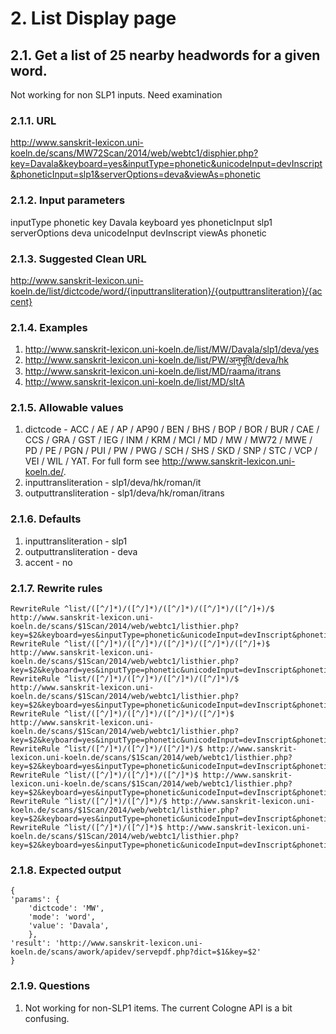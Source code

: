 # 2. List Display page

## 2.1. Get a list of 25 nearby headwords for a given word.

Not working for non SLP1 inputs. Need examination

### 2.1.1. URL

http://www.sanskrit-lexicon.uni-koeln.de/scans/MW72Scan/2014/web/webtc1/disphier.php?key=Davala&keyboard=yes&inputType=phonetic&unicodeInput=devInscript&phoneticInput=slp1&serverOptions=deva&viewAs=phonetic

### 2.1.2. Input parameters

inputType	phonetic
key	Davala
keyboard	yes
phoneticInput	slp1
serverOptions	deva
unicodeInput	devInscript
viewAs	phonetic

### 2.1.3. Suggested Clean URL

http://www.sanskrit-lexicon.uni-koeln.de/list/dictcode/word/{inputtransliteration}/{outputtransliteration}/{accent}

### 2.1.4. Examples

1. http://www.sanskrit-lexicon.uni-koeln.de/list/MW/Davala/slp1/deva/yes
2. http://www.sanskrit-lexicon.uni-koeln.de/list/PW/अनुभूति/deva/hk
3. http://www.sanskrit-lexicon.uni-koeln.de/list/MD/raama/itrans
4. http://www.sanskrit-lexicon.uni-koeln.de/list/MD/sItA

### 2.1.5. Allowable values

1. dictcode - ACC / AE / AP / AP90 / BEN / BHS / BOP / BOR / BUR / CAE / CCS / GRA / GST / IEG / INM / KRM / MCI / MD / MW / MW72 / MWE / PD / PE / PGN / PUI / PW / PWG / SCH / SHS / SKD / SNP / STC / VCP / VEI / WIL / YAT. For full form see http://www.sanskrit-lexicon.uni-koeln.de/.
2. inputtransliteration - slp1/deva/hk/roman/it
3. outputtransliteration - slp1/deva/hk/roman/itrans

### 2.1.6. Defaults

1. inputtransliteration - slp1
2. outputtransliteration - deva
3. accent - no

### 2.1.7. Rewrite rules

```
RewriteRule ^list/([^/]*)/([^/]*)/([^/]*)/([^/]*)/([^/]+)/$ http://www.sanskrit-lexicon.uni-koeln.de/scans/$1Scan/2014/web/webtc1/listhier.php?key=$2&keyboard=yes&inputType=phonetic&unicodeInput=devInscript&phoneticInput=$3&serverOptions=$4&accent=$5&viewAs=phonetic
RewriteRule ^list/([^/]*)/([^/]*)/([^/]*)/([^/]*)/([^/]+)$ http://www.sanskrit-lexicon.uni-koeln.de/scans/$1Scan/2014/web/webtc1/listhier.php?key=$2&keyboard=yes&inputType=phonetic&unicodeInput=devInscript&phoneticInput=$3&serverOptions=$4&accent=$5&viewAs=phonetic
RewriteRule ^list/([^/]*)/([^/]*)/([^/]*)/([^/]*)/$ http://www.sanskrit-lexicon.uni-koeln.de/scans/$1Scan/2014/web/webtc1/listhier.php?key=$2&keyboard=yes&inputType=phonetic&unicodeInput=devInscript&phoneticInput=$3&serverOptions=$4&accent=no&viewAs=phonetic
RewriteRule ^list/([^/]*)/([^/]*)/([^/]*)/([^/]*)$ http://www.sanskrit-lexicon.uni-koeln.de/scans/$1Scan/2014/web/webtc1/listhier.php?key=$2&keyboard=yes&inputType=phonetic&unicodeInput=devInscript&phoneticInput=$3&serverOptions=$4&accent=no&viewAs=phonetic
RewriteRule ^list/([^/]*)/([^/]*)/([^/]*)/$ http://www.sanskrit-lexicon.uni-koeln.de/scans/$1Scan/2014/web/webtc1/listhier.php?key=$2&keyboard=yes&inputType=phonetic&unicodeInput=devInscript&phoneticInput=$3&serverOptions=deva&accent=no&viewAs=phonetic
RewriteRule ^list/([^/]*)/([^/]*)/([^/]*)$ http://www.sanskrit-lexicon.uni-koeln.de/scans/$1Scan/2014/web/webtc1/listhier.php?key=$2&keyboard=yes&inputType=phonetic&unicodeInput=devInscript&phoneticInput=$3&serverOptions=deva&accent=no&viewAs=phonetic
RewriteRule ^list/([^/]*)/([^/]*)/$ http://www.sanskrit-lexicon.uni-koeln.de/scans/$1Scan/2014/web/webtc1/listhier.php?key=$2&keyboard=yes&inputType=phonetic&unicodeInput=devInscript&phoneticInput=slp1&serverOptions=deva&accent=no&viewAs=phonetic
RewriteRule ^list/([^/]*)/([^/]*)$ http://www.sanskrit-lexicon.uni-koeln.de/scans/$1Scan/2014/web/webtc1/listhier.php?key=$2&keyboard=yes&inputType=phonetic&unicodeInput=devInscript&phoneticInput=slp1&serverOptions=deva&accent=no&viewAs=phonetic
```

### 2.1.8. Expected output

```
{
'params': {
	'dictcode': 'MW',
	'mode': 'word',
	'value': 'Davala',
	},
'result': 'http://www.sanskrit-lexicon.uni-koeln.de/scans/awork/apidev/servepdf.php?dict=$1&key=$2'
}
```
### 2.1.9. Questions

1. Not working for non-SLP1 items. The current Cologne API is a bit confusing.


